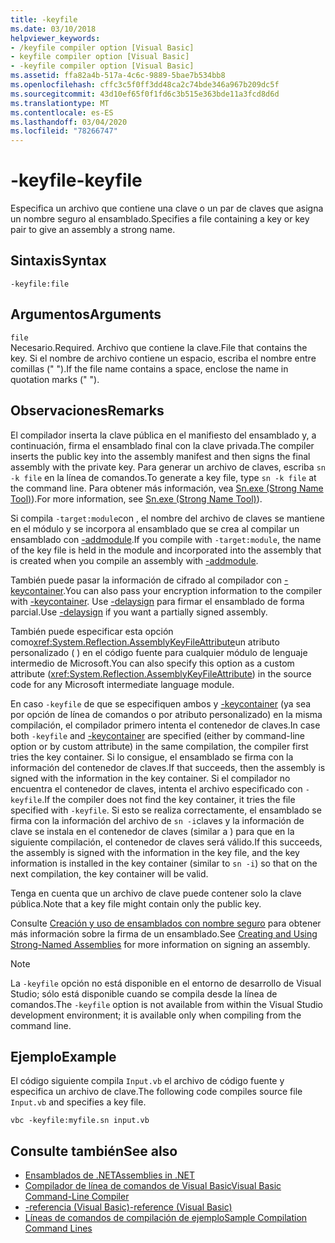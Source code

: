 ```yaml
---
title: -keyfile
ms.date: 03/10/2018
helpviewer_keywords:
- /keyfile compiler option [Visual Basic]
- keyfile compiler option [Visual Basic]
- -keyfile compiler option [Visual Basic]
ms.assetid: ffa82a4b-517a-4c6c-9889-5bae7b534bb8
ms.openlocfilehash: cffc3c5f0ff3dd48ca2c74bde346a967b209dc5f
ms.sourcegitcommit: 43d10ef65f0f1fd6c3b515e363bde11a3fcd8d6d
ms.translationtype: MT
ms.contentlocale: es-ES
ms.lasthandoff: 03/04/2020
ms.locfileid: "78266747"
---
```

# <a name="-keyfile"></a><span data-ttu-id="8e37e-102">-keyfile</span><span class="sxs-lookup"><span data-stu-id="8e37e-102">-keyfile</span></span>
<span data-ttu-id="8e37e-103">Especifica un archivo que contiene una clave o un par de claves que asigna un nombre seguro al ensamblado.</span><span class="sxs-lookup"><span data-stu-id="8e37e-103">Specifies a file containing a key or key pair to give an assembly a strong name.</span></span>  
  
## <a name="syntax"></a><span data-ttu-id="8e37e-104">Sintaxis</span><span class="sxs-lookup"><span data-stu-id="8e37e-104">Syntax</span></span>  
  
```console
-keyfile:file  
```  
  
## <a name="arguments"></a><span data-ttu-id="8e37e-105">Argumentos</span><span class="sxs-lookup"><span data-stu-id="8e37e-105">Arguments</span></span>  
 `file`  
 <span data-ttu-id="8e37e-106">Necesario.</span><span class="sxs-lookup"><span data-stu-id="8e37e-106">Required.</span></span> <span data-ttu-id="8e37e-107">Archivo que contiene la clave.</span><span class="sxs-lookup"><span data-stu-id="8e37e-107">File that contains the key.</span></span> <span data-ttu-id="8e37e-108">Si el nombre de archivo contiene un espacio, escriba el nombre entre comillas (" ").</span><span class="sxs-lookup"><span data-stu-id="8e37e-108">If the file name contains a space, enclose the name in quotation marks (" ").</span></span>  
  
## <a name="remarks"></a><span data-ttu-id="8e37e-109">Observaciones</span><span class="sxs-lookup"><span data-stu-id="8e37e-109">Remarks</span></span>  
 <span data-ttu-id="8e37e-110">El compilador inserta la clave pública en el manifiesto del ensamblado y, a continuación, firma el ensamblado final con la clave privada.</span><span class="sxs-lookup"><span data-stu-id="8e37e-110">The compiler inserts the public key into the assembly manifest and then signs the final assembly with the private key.</span></span> <span data-ttu-id="8e37e-111">Para generar un archivo de claves, escriba `sn -k file` en la línea de comandos.</span><span class="sxs-lookup"><span data-stu-id="8e37e-111">To generate a key file, type `sn -k file` at the command line.</span></span> <span data-ttu-id="8e37e-112">Para obtener más información, vea [Sn.exe (Strong Name Tool)](../../../framework/tools/sn-exe-strong-name-tool.md)).</span><span class="sxs-lookup"><span data-stu-id="8e37e-112">For more information, see [Sn.exe (Strong Name Tool)](../../../framework/tools/sn-exe-strong-name-tool.md)).</span></span>  
  
 <span data-ttu-id="8e37e-113">Si compila `-target:module`con , el nombre del archivo de claves se mantiene en el módulo y se incorpora al ensamblado que se crea al compilar un ensamblado con [-addmodule](../../../visual-basic/reference/command-line-compiler/addmodule.md).</span><span class="sxs-lookup"><span data-stu-id="8e37e-113">If you compile with `-target:module`, the name of the key file is held in the module and incorporated into the assembly that is created when you compile an assembly with [-addmodule](../../../visual-basic/reference/command-line-compiler/addmodule.md).</span></span>  
  
 <span data-ttu-id="8e37e-114">También puede pasar la información de cifrado al compilador con [-keycontainer](../../../visual-basic/reference/command-line-compiler/keycontainer.md).</span><span class="sxs-lookup"><span data-stu-id="8e37e-114">You can also pass your encryption information to the compiler with [-keycontainer](../../../visual-basic/reference/command-line-compiler/keycontainer.md).</span></span> <span data-ttu-id="8e37e-115">Use [-delaysign](../../../visual-basic/reference/command-line-compiler/delaysign.md) para firmar el ensamblado de forma parcial.</span><span class="sxs-lookup"><span data-stu-id="8e37e-115">Use [-delaysign](../../../visual-basic/reference/command-line-compiler/delaysign.md) if you want a partially signed assembly.</span></span>  
  
 <span data-ttu-id="8e37e-116">También puede especificar esta opción como<xref:System.Reflection.AssemblyKeyFileAttribute>un atributo personalizado ( ) en el código fuente para cualquier módulo de lenguaje intermedio de Microsoft.</span><span class="sxs-lookup"><span data-stu-id="8e37e-116">You can also specify this option as a custom attribute (<xref:System.Reflection.AssemblyKeyFileAttribute>) in the source code for any Microsoft intermediate language module.</span></span>  
  
 <span data-ttu-id="8e37e-117">En caso `-keyfile` de que se especifiquen ambos y [-keycontainer](../../../visual-basic/reference/command-line-compiler/keycontainer.md) (ya sea por opción de línea de comandos o por atributo personalizado) en la misma compilación, el compilador primero intenta el contenedor de claves.</span><span class="sxs-lookup"><span data-stu-id="8e37e-117">In case both `-keyfile` and [-keycontainer](../../../visual-basic/reference/command-line-compiler/keycontainer.md) are specified (either by command-line option or by custom attribute) in the same compilation, the compiler first tries the key container.</span></span> <span data-ttu-id="8e37e-118">Si lo consigue, el ensamblado se firma con la información del contenedor de claves.</span><span class="sxs-lookup"><span data-stu-id="8e37e-118">If that succeeds, then the assembly is signed with the information in the key container.</span></span> <span data-ttu-id="8e37e-119">Si el compilador no encuentra el contenedor de claves, intenta el archivo especificado con `-keyfile`.</span><span class="sxs-lookup"><span data-stu-id="8e37e-119">If the compiler does not find the key container, it tries the file specified with `-keyfile`.</span></span> <span data-ttu-id="8e37e-120">Si esto se realiza correctamente, el ensamblado se firma con la información del archivo de `sn -i`claves y la información de clave se instala en el contenedor de claves (similar a ) para que en la siguiente compilación, el contenedor de claves será válido.</span><span class="sxs-lookup"><span data-stu-id="8e37e-120">If this succeeds, the assembly is signed with the information in the key file, and the key information is installed in the key container (similar to `sn -i`) so that on the next compilation, the key container will be valid.</span></span>  
  
 <span data-ttu-id="8e37e-121">Tenga en cuenta que un archivo de clave puede contener solo la clave pública.</span><span class="sxs-lookup"><span data-stu-id="8e37e-121">Note that a key file might contain only the public key.</span></span>  
  
 <span data-ttu-id="8e37e-122">Consulte [Creación y uso de ensamblados con nombre seguro](../../../standard/assembly/create-use-strong-named.md) para obtener más información sobre la firma de un ensamblado.</span><span class="sxs-lookup"><span data-stu-id="8e37e-122">See [Creating and Using Strong-Named Assemblies](../../../standard/assembly/create-use-strong-named.md) for more information on signing an assembly.</span></span>  
  
> [!NOTE]
> <span data-ttu-id="8e37e-123">La `-keyfile` opción no está disponible en el entorno de desarrollo de Visual Studio; sólo está disponible cuando se compila desde la línea de comandos.</span><span class="sxs-lookup"><span data-stu-id="8e37e-123">The `-keyfile` option is not available from within the Visual Studio development environment; it is available only when compiling from the command line.</span></span>

## <a name="example"></a><span data-ttu-id="8e37e-124">Ejemplo</span><span class="sxs-lookup"><span data-stu-id="8e37e-124">Example</span></span>

<span data-ttu-id="8e37e-125">El código siguiente compila `Input.vb` el archivo de código fuente y especifica un archivo de clave.</span><span class="sxs-lookup"><span data-stu-id="8e37e-125">The following code compiles source file `Input.vb` and specifies a key file.</span></span>

```console
vbc -keyfile:myfile.sn input.vb
```

## <a name="see-also"></a><span data-ttu-id="8e37e-126">Consulte también</span><span class="sxs-lookup"><span data-stu-id="8e37e-126">See also</span></span>

- [<span data-ttu-id="8e37e-127">Ensamblados de .NET</span><span class="sxs-lookup"><span data-stu-id="8e37e-127">Assemblies in .NET</span></span>](../../../standard/assembly/index.md)
- [<span data-ttu-id="8e37e-128">Compilador de línea de comandos de Visual Basic</span><span class="sxs-lookup"><span data-stu-id="8e37e-128">Visual Basic Command-Line Compiler</span></span>](../../../visual-basic/reference/command-line-compiler/index.md)
- [<span data-ttu-id="8e37e-129">-referencia (Visual Basic)</span><span class="sxs-lookup"><span data-stu-id="8e37e-129">-reference (Visual Basic)</span></span>](../../../visual-basic/reference/command-line-compiler/reference.md)
- [<span data-ttu-id="8e37e-130">Líneas de comandos de compilación de ejemplo</span><span class="sxs-lookup"><span data-stu-id="8e37e-130">Sample Compilation Command Lines</span></span>](../../../visual-basic/reference/command-line-compiler/sample-compilation-command-lines.md)
